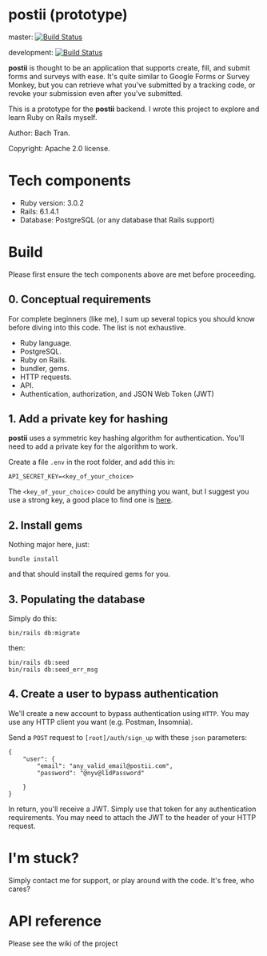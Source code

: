# postii (prototype)

master: [![Build Status](https://app.travis-ci.com/btarcahn/postii.svg?branch=master)](https://app.travis-ci.com/btarcahn/postii)

development: [![Build Status](https://app.travis-ci.com/btarcahn/postii.svg?branch=development)](https://app.travis-ci.com/btarcahn/postii)

**postii** is thought to be an application that supports create, fill, and submit
forms and surveys with ease. It's quite similar to Google Forms or Survey Monkey,
but you can retrieve what you've submitted by a tracking code, or revoke your 
submission even after you've submitted.

This is a prototype for the **postii** backend. 
I wrote this project to explore and learn Ruby on Rails myself.

Author: Bach Tran.

Copyright: Apache 2.0 license.

# Tech components
* Ruby version: 3.0.2
* Rails: 6.1.4.1
* Database: PostgreSQL (or any database that Rails support)

# Build
Please first ensure the tech components above are met before proceeding.

## 0. Conceptual requirements
For complete beginners (like me), I sum up several topics you should know
before diving into this code. The list is not exhaustive.

* Ruby language.
* PostgreSQL.
* Ruby on Rails.
* bundler, gems.
* HTTP requests.
* API.
* Authentication, authorization, and JSON Web Token (JWT)
 
## 1. Add a private key for hashing
**postii** uses a symmetric key hashing algorithm for authentication.
You'll need to add a private key for the algorithm to work.

Create a file `.env` in the root folder, and add this in:

````
API_SECRET_KEY=<key_of_your_choice>
````
The `<key_of_your_choice>` could be anything you want, but I suggest you use a strong
key, a good place to find one is [here](https://randomkeygen.com).

## 2. Install gems
Nothing major here, just:
````
bundle install
````
and that should install the required gems for you.

## 3. Populating the database
Simply do this:

````
bin/rails db:migrate 
````
then:

````
bin/rails db:seed
bin/rails db:seed_err_msg
````

## 4. Create a user to bypass authentication
We'll create a new account to bypass authentication using `HTTP`.
You may use any HTTP client you want (e.g. Postman, Insomnia).


Send a `POST` request to `[root]/auth/sign_up` with these `json` parameters:
````
{
    "user": {
        "email": "any_valid_email@postii.com",
        "password": "@nyv@l1dPassword"
    
    }
}
````

In return, you'll receive a JWT. 
Simply use that token for any authentication requirements. 
You may need to attach the JWT to the header of your HTTP request.


# I'm stuck?
Simply contact me for support, or play around with the code. It's free, who cares?

# API reference
Please see the wiki of the project 
